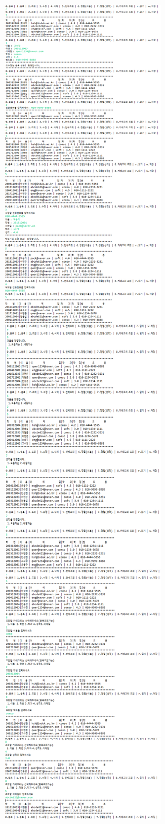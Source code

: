 ﻿![](./img/그림1.png)
![](./img/그림2.png)
![](./img/그림3.png)
![](./img/그림4.png)
![](./img/그림5.png)
![](./img/그림6.png)